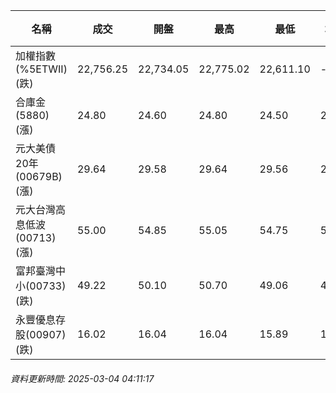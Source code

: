 | 名稱 | 成交 | 開盤 | 最高 | 最低 | 均價 | 成交金額(億) | 昨收 | 漲跌幅 | 漲跌 | 總量 | 昨量 | 振幅 |
| -------- | -------- | -------- | -------- |-------- | -------- | -------- |-------- |-------- |-------- | -------- | -------- |-------- |
|加權指數(%5ETWII) (跌)|22,756.25|22,734.05|22,775.02|22,611.10|-|4,208.00|23,053.18|1.29%|296.93|7,224,378|0|0.71%|
|合庫金(5880) (漲)|24.80|24.60|24.80|24.50|24.66|4.61|24.55|1.02%|0.25|18,676|15,688|1.22%|
|元大美債20年(00679B) (漲)|29.64|29.58|29.64|29.56|29.60|26.63|29.51|0.44%|0.13|89,966|91,310|0.27%|
|元大台灣高息低波(00713) (漲)|55.00|54.85|55.05|54.75|54.90|9.60|54.95|0.09%|0.05|17,486|11,847|0.55%|
|富邦臺灣中小(00733) (跌)|49.22|50.10|50.70|49.06|49.42|2.19|50.70|2.92%|1.48|4,432|2,016|3.23%|
|永豐優息存股(00907) (跌)|16.02|16.04|16.04|15.89|15.98|0.305|16.04|0.12%|0.02|1,910|2,777|0.94%|
###### 資料更新時間: 2025-03-04 04:11:17